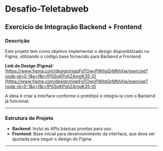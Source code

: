 # Desafio-Teletabweb

## Exercício de Integração Backend + Frontend

### Descrição
Este projeto tem como objetivo implementar o design disponibilizado no Figma, utilizando o código base fornecido para Backend e Frontend.

**Link do Design (Figma):**  
[https://www.figma.com/design/niqpFgTOwvPWitgQrMhhXw/exercise?node-id=0-1&p=f&t=fPGSoKPohZAmpK35-0](https://www.figma.com/design/niqpFgTOwvPWitgQrMhhXw/exercise?node-id=0-1&p=f&t=fPGSoKPohZAmpK35-0)

A ideia é criar a interface conforme o protótipo e integrá-la com o Backend já funcional.

---

### Estrutura do Projeto
- **Backend**: Inclui as APIs básicas prontas para uso.  
- **Frontend**: Base inicial para desenvolvimento da interface, que deve ser ajustada para seguir o design do Figma.

---
